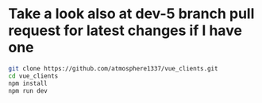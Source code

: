 # Take a look also at dev-5 branch pull request for latest changes if I have one

```sh
git clone https://github.com/atmosphere1337/vue_clients.git 
cd vue_clients
npm install
npm run dev
```